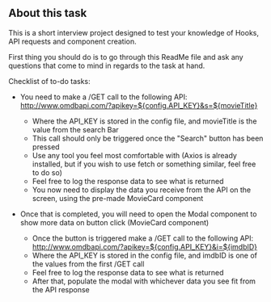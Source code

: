 
## About this task

This is a short interview project designed to test your knowledge of Hooks, API requests and component creation.

First thing you should do is to go through this ReadMe file and ask any questions that come to mind in regards to the task at hand.

Checklist of to-do tasks:
  - You need to make a /GET call to the following API: http://www.omdbapi.com/?apikey=${config.API_KEY}&s=${movieTitle}
    - Where the API_KEY is stored in the config file, and movieTitle is the value from the search Bar
    - This call should only be triggered once the "Search" button has been pressed
    - Use any tool you feel most comfortable with (Axios is already installed, but if you wish to use fetch or something similar, feel free to do so)
    - Feel free to log the response data to see what is returned
    - You now need to display the data you receive from the API on the screen, using the pre-made MovieCard component

  - Once that is completed, you will need to open the Modal component to show more data on button click (MovieCard component)
    - Once the button is triggered make a /GET call to the following API: http://www.omdbapi.com/?apikey=${config.API_KEY}&i=${imdbID}
    - Where the API_KEY is stored in the config file, and imdbID is one of the values from the first /GET call
    - Feel free to log the response data to see what is returned
    - After that, populate the modal with whichever data you see fit from the API response
